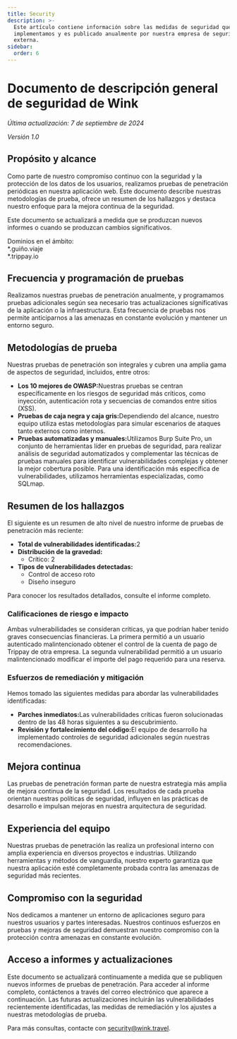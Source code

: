 ```yaml
---
title: Security
description: >-
  Este artículo contiene información sobre las medidas de seguridad que
  implementamos y es publicado anualmente por nuestra empresa de seguridad
  externa.
sidebar:
  order: 6
---
```

# Documento de descripción general de seguridad de Wink

*Última actualización: 7 de septiembre de 2024*

*Versión 1.0*

## Propósito y alcance

Como parte de nuestro compromiso continuo con la seguridad y la protección de los datos de los usuarios, realizamos pruebas de penetración periódicas en nuestra aplicación web. Este documento describe nuestras metodologías de prueba, ofrece un resumen de los hallazgos y destaca nuestro enfoque para la mejora continua de la seguridad.

Este documento se actualizará a medida que se produzcan nuevos informes o cuando se produzcan cambios significativos.

Dominios en el ámbito:\
\*.guiño.viaje\
\*.trippay.io

## Frecuencia y programación de pruebas

Realizamos nuestras pruebas de penetración anualmente, y programamos pruebas adicionales según sea necesario tras actualizaciones significativas de la aplicación o la infraestructura. Esta frecuencia de pruebas nos permite anticiparnos a las amenazas en constante evolución y mantener un entorno seguro.

## Metodologías de prueba

Nuestras pruebas de penetración son integrales y cubren una amplia gama de aspectos de seguridad, incluidos, entre otros:

* **Los 10 mejores de OWASP:**&#x4E;uestras pruebas se centran específicamente en los riesgos de seguridad más críticos, como inyección, autenticación rota y secuencias de comandos entre sitios (XSS).
* **Pruebas de caja negra y caja gris:**&#x44;ependiendo del alcance, nuestro equipo utiliza estas metodologías para simular escenarios de ataques tanto externos como internos.
* **Pruebas automatizadas y manuales:**&#x55;tilizamos Burp Suite Pro, un conjunto de herramientas líder en pruebas de seguridad, para realizar análisis de seguridad automatizados y complementar las técnicas de pruebas manuales para identificar vulnerabilidades complejas y obtener la mejor cobertura posible. Para una identificación más específica de vulnerabilidades, utilizamos herramientas especializadas, como SQLmap.

## Resumen de los hallazgos

El siguiente es un resumen de alto nivel de nuestro informe de pruebas de penetración más reciente:

* **Total de vulnerabilidades identificadas:**&#x32;
* **Distribución de la gravedad:**
  * Crítico: 2
* **Tipos de vulnerabilidades detectadas:**
  * Control de acceso roto
  * Diseño inseguro

Para conocer los resultados detallados, consulte el informe completo.

### Calificaciones de riesgo e impacto

Ambas vulnerabilidades se consideran críticas, ya que podrían haber tenido graves consecuencias financieras. La primera permitió a un usuario autenticado malintencionado obtener el control de la cuenta de pago de Trippay de otra empresa. La segunda vulnerabilidad permitió a un usuario malintencionado modificar el importe del pago requerido para una reserva.

### Esfuerzos de remediación y mitigación

Hemos tomado las siguientes medidas para abordar las vulnerabilidades identificadas:

* **Parches inmediatos:**&#x4C;as vulnerabilidades críticas fueron solucionadas dentro de las 48 horas siguientes a su descubrimiento.
* **Revisión y fortalecimiento del código:**&#x45;l equipo de desarrollo ha implementado controles de seguridad adicionales según nuestras recomendaciones.

## Mejora continua

Las pruebas de penetración forman parte de nuestra estrategia más amplia de mejora continua de la seguridad. Los resultados de cada prueba orientan nuestras políticas de seguridad, influyen en las prácticas de desarrollo e impulsan mejoras en nuestra arquitectura de seguridad.

## Experiencia del equipo

Nuestras pruebas de penetración las realiza un profesional interno con amplia experiencia en diversos proyectos e industrias. Utilizando herramientas y métodos de vanguardia, nuestro experto garantiza que nuestra aplicación esté completamente probada contra las amenazas de seguridad más recientes.

## Compromiso con la seguridad

Nos dedicamos a mantener un entorno de aplicaciones seguro para nuestros usuarios y partes interesadas. Nuestros continuos esfuerzos en pruebas y mejoras de seguridad demuestran nuestro compromiso con la protección contra amenazas en constante evolución.

## Acceso a informes y actualizaciones

Este documento se actualizará continuamente a medida que se publiquen nuevos informes de pruebas de penetración. Para acceder al informe completo, contáctenos a través del correo electrónico que aparece a continuación. Las futuras actualizaciones incluirán las vulnerabilidades recientemente identificadas, las medidas de remediación y los ajustes a nuestras metodologías de prueba.

Para más consultas, contacte con security@wink.travel.

